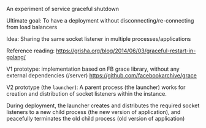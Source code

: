An experiment of service graceful shutdown

Ultimate goal:
To have a deployment without disconnecting/re-connecting from load balancers

Idea:
Sharing the same socket listener in multiple processes/applications

Reference reading:
https://grisha.org/blog/2014/06/03/graceful-restart-in-golang/

V1 prototype:
implementation based on FB grace library, without any external dependencies (/server)
https://github.com/facebookarchive/grace

V2 prototype (the `launcher`):
A parent process (the launcher) works for creation and distribution of socket listeners within the instance. 

During deployment, the launcher creates and distributes the required socket listeners to a new child process (the new version of application), and peacefully terminates the old child process (old version of application)


